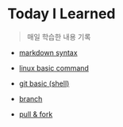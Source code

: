 # Today I Learned

> 매일 학습한 내용 기록
 
 - [markdown syntax](https://github.com/epode4/TIL/blob/master/aboutgit/markdown.md)

 - [linux basic command](https://github.com/epode4/TIL/blob/master/aboutgit/linux-command.md)

 - [git basic (shell)](https://github.com/epode4/TIL/blob/master/aboutgit/git.md)

 - [branch]()

 - [pull & fork](https://github.com/epode4/TIL/blob/master/aboutgit/pull-fork.md)